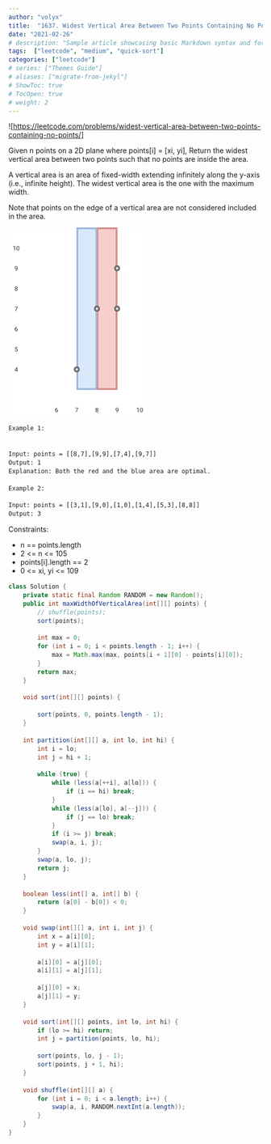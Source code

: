 ```yaml
---
author: "volyx"
title:  "1637. Widest Vertical Area Between Two Points Containing No Points"
date: "2021-02-26"
# description: "Sample article showcasing basic Markdown syntax and formatting for HTML elements."
tags:  ["leetcode", "medium", "quick-sort"]
categories: ["leetcode"]
# series: ["Themes Guide"]
# aliases: ["migrate-from-jekyl"]
# ShowToc: true
# TocOpen: true
# weight: 2
---
```



![https://leetcode.com/problems/widest-vertical-area-between-two-points-containing-no-points/]

Given n points on a 2D plane where points[i] = [xi, yi], Return the widest vertical area between two points such that no points are inside the area.

A vertical area is an area of fixed-width extending infinitely along the y-axis (i.e., infinite height). The widest vertical area is the one with the maximum width.

Note that points on the edge of a vertical area are not considered included in the area.

![ex1](/images/2021-02-26-ex1.png)

```txt
Example 1:
​

Input: points = [[8,7],[9,9],[7,4],[9,7]]
Output: 1
Explanation: Both the red and the blue area are optimal.

Example 2:

Input: points = [[3,1],[9,0],[1,0],[1,4],[5,3],[8,8]]
Output: 3
```

Constraints:

- n == points.length
- 2 <= n <= 105
- points[i].length == 2
- 0 <= xi, yi <= 109

```java
class Solution {
    private static final Random RANDOM = new Random();
    public int maxWidthOfVerticalArea(int[][] points) {
        // shuffle(points);
        sort(points);

        int max = 0;
        for (int i = 0; i < points.length - 1; i++) {
            max = Math.max(max, points[i + 1][0] - points[i][0]);
        }
        return max;
    }
    
    void sort(int[][] points) {

        sort(points, 0, points.length - 1);
    }
    
    int partition(int[][] a, int lo, int hi) {
        int i = lo;
        int j = hi + 1;
        
        while (true) {
            while (less(a[++i], a[lo])) {
                if (i == hi) break;
            }   
            while (less(a[lo], a[--j])) {
                if (j == lo) break;
            }
            if (i >= j) break;
            swap(a, i, j);
        }
        swap(a, lo, j);
        return j;
    }
                   
    boolean less(int[] a, int[] b) {
        return (a[0] - b[0]) < 0;
    }
    
    void swap(int[][] a, int i, int j) {
        int x = a[i][0];
        int y = a[i][1];
        
        a[i][0] = a[j][0];
        a[i][1] = a[j][1];
        
        a[j][0] = x;
        a[j][1] = y;
    }
    
    void sort(int[][] points, int lo, int hi) {
        if (lo >= hi) return;
        int j = partition(points, lo, hi);

        sort(points, lo, j - 1);
        sort(points, j + 1, hi);
    }

    void shuffle(int[][] a) {
        for (int i = 0; i < a.length; i++) {
            swap(a, i, RANDOM.nextInt(a.length));
        }
    }
}
```